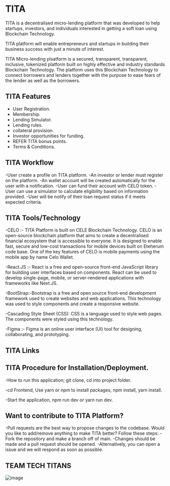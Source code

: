 # TITA 

TITA is a decentralised micro-lending platform that was developed to help startups, investors, and individuals interested in getting a soft loan using Blockchain Technology.

TITA platform will enable entrepreneurs and startups in building their business success with just a minute of interest.

TITA Micro-lending plsatform is a secured, transparent, transparent, inclusive, tokenized platform built on highly effective and industry standards Blockchain Technology. The platform uses this Blockchain Technology to connect borrowers and lenders together with the purpose to ease fears of the lender as well as the borrowers.

## TITA Features
- User Registration.
- Membership.
- Lending Simulator.
- Lending rules.
- collateral provision.
- Investor opportunities for funding.
- REFER TITA bonus points.
- Terms & Conditions.
 
## TITA Workflow

-User create a profile on TITA platform.
-An investor or lender must register on the platform.
-An wallet account will be created automatically for the user with a notification.
-User can fund their account with CELO token.
-User can use a simulator to calculate eligibility based on information provided.
-User will be notify of their loan request status if it meets expected criteria.


## TITA Tools/Technology

-CELO :- TITA Platform is built on CELE Blockchain Technology. CELO is an open-source blockchain platform that aims to create a decentralised financial ecosystem that is accessible to everyone. It is designed to enable fast, secure and low-cost transactions for mobile devices built on Eteherum code base. One of the key features of CELO is mobile payments using the mobile app by name Celo Wallet.

-React.JS :- React is a free and open-source front-end JavaScript library for building user interfaces based on components. React can be used to develop single-page, mobile, or server-rendered applications with frameworks like Next.JS.

-BootStrap:-Bootstrap is a free and open source front-end development framework used to create websites and web applications. This technology was used to style components and create a responsive website.

-Cascading Style Sheet (CSS): CSS is a language used to style web pages. The components were styled using this technology.

-Figma :- Figma is an online user interface (UI) tool for designing, collaborating, and prototyping.



## TITA Links



## TITA Procedure for Installation/Deployment.
-How to run this application;
git clone,
cd into project folder.

-cd Frontend,
Use yarn or npm to install packages,
npm install,
yarn install.

-Start the application,
npm run dev 
or
yarn run dev.

## Want to contribute to TITA Platform?


-Pull requests are the best way to propose changes to the codebase. Would you like to add/remove anything to make TITA better? Follow these steps:
-Fork the repository and make a branch off of main.
-Changes should be made and a pull request should be opened.
-Alternatively, you can open a issue and we will respond as soon as possible.


## TEAM TECH TITANS
![image](https://github.com/DevZibah/Tita/assets/51999499/6f815edc-cfb6-4bfb-b3c4-ad3a86010d8c)

